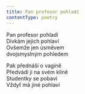 ```yaml
---
title: Pan profesor pohladí
contentType: poetry
---
```


<section>

Pan profesor pohladí  
Dívkám jejich pohlaví  
Ovšemže jen úsměvem  
dvojsmyslným pohledem

Pak přednáší o vagíně  
Předvádí ji na svém klíně  
Studentky se pobaví  
Vždyť má jiné pohlaví

</section>
